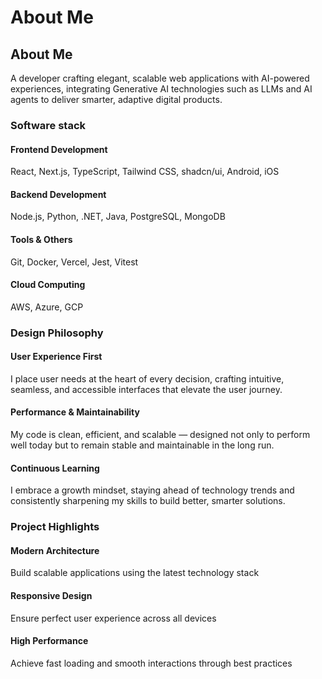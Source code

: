 # About Me


## About Me

A developer crafting elegant, scalable web applications with AI-powered experiences, integrating Generative AI technologies such as LLMs and AI agents to deliver smarter, adaptive digital products.

### Software stack

#### Frontend Development

React, Next.js, TypeScript, Tailwind CSS, shadcn/ui, Android, iOS

#### Backend Development

Node.js, Python, .NET, Java, PostgreSQL, MongoDB

#### Tools & Others

Git, Docker, Vercel, Jest, Vitest

#### Cloud Computing

AWS, Azure, GCP

### Design Philosophy

#### User Experience First

I place user needs at the heart of every decision, crafting intuitive, seamless, and accessible interfaces that elevate the user journey.

#### Performance & Maintainability

My code is clean, efficient, and scalable — designed not only to perform well today but to remain stable and maintainable in the long run.

#### Continuous Learning

I embrace a growth mindset, staying ahead of technology trends and consistently sharpening my skills to build better, smarter solutions.

### Project Highlights

#### Modern Architecture

Build scalable applications using the latest technology stack

#### Responsive Design

Ensure perfect user experience across all devices

#### High Performance

Achieve fast loading and smooth interactions through best practices

